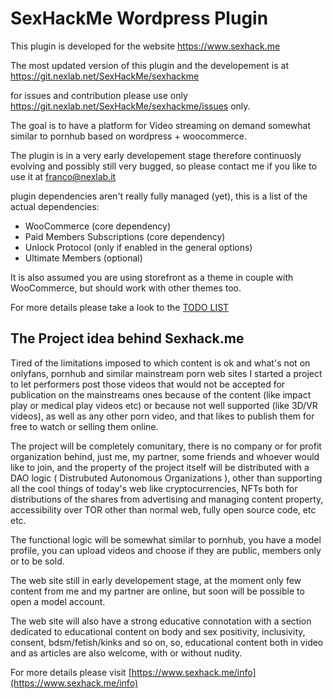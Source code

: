 # SexHackMe Wordpress Plugin

This plugin is developed for the website https://www.sexhack.me

The most updated version of this plugin and the developement is 
at https://git.nexlab.net/SexHackMe/sexhackme

for issues and contribution please use only 
https://git.nexlab.net/SexHackMe/sexhackme/issues only.

The goal is to have a platform for Video streaming on demand
somewhat similar to pornhub based on wordpress + woocommerce.

The plugin is in a very early developement stage therefore 
continuosly evolving and possibly still very bugged, so 
please contact me if you like to use it at franco@nexlab.it

plugin dependencies aren't really fully managed (yet), 
this is a list of the actual dependencies:

 * WooCommerce (core dependency)
 * Paid Members Subscriptions (core dependency)
 * Unlock Protocol (only if enabled in the general options)
 * Ultimate Members (optional)

 It is also assumed you are using storefront as a theme in couple with 
 WooCommerce, but should work with other themes too.

 For more details please take a look to the [TODO LIST](https://git.nexlab.net/SexHackMe/sexhackme/blob/master/TODO.txt)


## The Project idea behind Sexhack.me

 Tired of the limitations imposed to which content is ok and what's not on 
 onlyfans, pornhub and similar mainstream porn web sites I started a project 
 to let performers post those videos that would not be accepted for
 publication on the mainstreams ones because of the content 
 (like impact play or medical play videos etc) 
 or because not well supported (like 3D/VR videos), 
 as well as any other porn video, and that likes to publish 
 them for free to watch or selling them online.
 
 The project will be completely comunitary, 
 there is no company or for profit organization behind, 
 just me, my partner, some friends and whoever would like to join, 
 and the property of the project itself will be distributed 
 with a DAO logic ( Distrubuted Autonomous Organizations ), 
 other than supporting all the cool things of today's web 
 like cryptocurrencies, NFTs both for distributions 
 of the shares from advertising and managing 
 content property, accessibility over TOR other than normal web, 
 fully open source code, etc etc.
 
 The functional logic will be somewhat similar to pornhub, 
 you have a model profile, you can upload videos and 
 choose if they are public, members only or to be sold.

 The web site still in early developement stage, 
 at the moment only few content from me and my partner 
 are online, but soon will be possible to open a model account.

 The web site will also have a strong educative connotation 
 with a section dedicated to educational content 
 on body and sex positivity, inclusivity, consent, 
 bdsm/fetish/kinks and so on, so, educational content 
 both in video and as articles are also welcome, 
 with or without nudity.

 For more details please visit [https://www.sexhack.me/info](https://www.sexhack.me/info)
